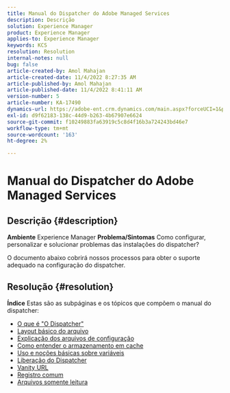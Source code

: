 ```yaml
---
title: Manual do Dispatcher do Adobe Managed Services
description: Descrição
solution: Experience Manager
product: Experience Manager
applies-to: Experience Manager
keywords: KCS
resolution: Resolution
internal-notes: null
bug: false
article-created-by: Amol Mahajan
article-created-date: 11/4/2022 8:27:35 AM
article-published-by: Amol Mahajan
article-published-date: 11/4/2022 8:41:11 AM
version-number: 5
article-number: KA-17490
dynamics-url: https://adobe-ent.crm.dynamics.com/main.aspx?forceUCI=1&pagetype=entityrecord&etn=knowledgearticle&id=aa983485-1a5c-ed11-9561-6045bd006704
exl-id: d9f62183-138c-44d9-b263-4b67907e6624
source-git-commit: f10249883fa63919c5c8d4f16b3a724243bd46e7
workflow-type: tm+mt
source-wordcount: '163'
ht-degree: 2%

---
```


# Manual do Dispatcher do Adobe Managed Services

## Descrição {#description}

<b>Ambiente</b>
Experience Manager
<b>Problema/Sintomas</b>
Como configurar, personalizar e solucionar problemas das instalações do dispatcher?

O documento abaixo cobrirá nossos processos para obter o suporte adequado na configuração do dispatcher.


## Resolução {#resolution}

<b>Índice</b>
Estas são as subpáginas e os tópicos que compõem o manual do dispatcher:

- [O que é &quot;O Dispatcher&quot;](https://experienceleague.adobe.com/docs/experience-cloud-kcs/kbarticles/KA-17911.html%3Flang%3Den)
- [Layout básico do arquivo](https://experienceleague.adobe.com/docs/experience-cloud-kcs/kbarticles/KA-17502.html%3Flang%3Den)
- [Explicação dos arquivos de configuração](https://experienceleague.adobe.com/docs/experience-cloud-kcs/kbarticles/KA-17477.html%3Flang%3Den)
- [Como entender o armazenamento em cache](https://experienceleague.adobe.com/docs/experience-cloud-kcs/kbarticles/KA-17912.html%3Flang%3Den)
- [Uso e noções básicas sobre variáveis](https://experienceleague.adobe.com/docs/experience-cloud-kcs/kbarticles/KA-17487.html%3Flang%3Den)
- [Liberação do Dispatcher](https://experienceleague.adobe.com/docs/experience-cloud-kcs/kbarticles/KA-17493.html%3Flang%3Den)
- [Vanity URL](https://experienceleague.adobe.com/docs/experience-cloud-kcs/kbarticles/KA-17463.html%3Flang%3Den)
- [Registro comum](https://experienceleague.adobe.com/docs/experience-cloud-kcs/kbarticles/KA-17914.html%3Flang%3Den)
- [Arquivos somente leitura](https://experienceleague.adobe.com/docs/experience-cloud-kcs/kbarticles/KA-17483.html%3Flang%3Den)
